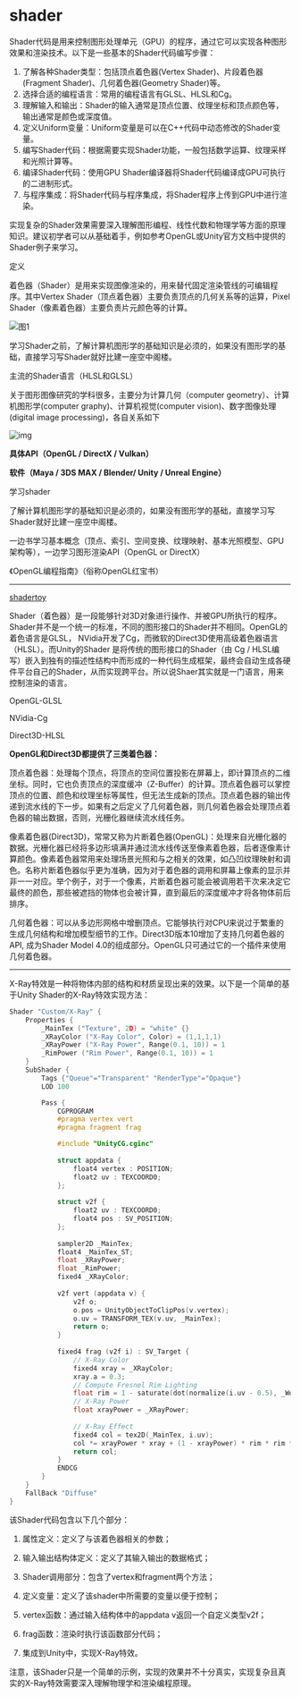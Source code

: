 

# shader



Shader代码是用来控制图形处理单元（GPU）的程序，通过它可以实现各种图形效果和渲染技术。以下是一些基本的Shader代码编写步骤：

1. 了解各种Shader类型：包括顶点着色器(Vertex Shader)、片段着色器(Fragment Shader)、几何着色器(Geometry Shader)等。
2. 选择合适的编程语言：常用的编程语言有GLSL、HLSL和Cg。
3. 理解输入和输出：Shader的输入通常是顶点位置、纹理坐标和顶点颜色等，输出通常是颜色或深度值。
4. 定义Uniform变量：Uniform变量是可以在C++代码中动态修改的Shader变量。
5. 编写Shader代码：根据需要实现Shader功能，一般包括数学运算、纹理采样和光照计算等。
6. 编译Shader代码：使用GPU Shader编译器将Shader代码编译成GPU可执行的二进制形式。
7. 与程序集成：将Shader代码与程序集成，将Shader程序上传到GPU中进行渲染。

实现复杂的Shader效果需要深入理解图形编程、线性代数和物理学等方面的原理知识。建议初学者可以从基础着手，例如参考OpenGL或Unity官方文档中提供的Shader例子来学习。



定义

着色器（Shader）是用来实现图像渲染的，用来替代固定渲染管线的可编辑程序。其中Vertex Shader（顶点着色器）主要负责顶点的几何关系等的运算，Pixel Shader（像素着色器）主要负责片元颜色等的计算。

![图1](https://bkimg.cdn.bcebos.com/pic/e850352ac65c10387059cd72ba119313b07e895e?x-bce-process=image/resize,m_lfit,w_1280,limit_1)

学习Shader之前，了解计算机图形学的基础知识是必须的，如果没有图形学的基础，直接学习写Shader就好比建一座空中阁楼。

主流的Shader语言（HLSL和GLSL）

关于图形图像研究的学科很多，主要分为计算几何（computer geometry）、计算机图形学(computer graphy)、计算机视觉(computer vision)、数字图像处理(digital image processing)，各自关系如下

![img](https://pic3.zhimg.com/v2-360aa420916bbe1a340e04e87cfe290e_r.jpg)

**具体API（OpenGL / DirectX / Vulkan）**

**软件（Maya / 3DS MAX / Blender/ Unity / Unreal Engine）**



学习shader

了解计算机图形学的基础知识是必须的，如果没有图形学的基础，直接学习写Shader就好比建一座空中阁楼。

一边书学习基本概念（顶点、索引、空间变换、纹理映射、基本光照模型、GPU架构等），一边学习图形渲染API（OpenGL or DirectX）

《OpenGL编程指南》（俗称OpenGL红宝书）



---

[shadertoy](https://www.shadertoy.com/)

Shader（着色器）是一段能够针对3D对象进行操作、并被GPU所执行的程序。Shader并不是一个统一的标准，不同的图形接口的Shader并不相同。OpenGL的着色语言是GLSL， NVidia开发了Cg，而微软的Direct3D使用高级着色器语言（HLSL）。而Unity的Shader 是将传统的图形接口的Shader（由 Cg / HLSL编写）嵌入到独有的描述性结构中而形成的一种代码生成框架，最终会自动生成各硬件平台自己的Shader，从而实现跨平台。所以说Shaer其实就是一门语言，用来控制渲染的语言。

OpenGL-GLSL

NVidia-Cg

Direct3D-HLSL

**OpenGL和Direct3D都提供了三类着色器：**

顶点着色器：处理每个顶点，将顶点的空间位置投影在屏幕上，即计算顶点的二维坐标。同时，它也负责顶点的深度缓冲（Z-Buffer）的计算。顶点着色器可以掌控顶点的位置、颜色和纹理坐标等属性，但无法生成新的顶点。顶点着色器的输出传递到流水线的下一步。如果有之后定义了几何着色器，则几何着色器会处理顶点着色器的输出数据，否则，光栅化器继续流水线任务。

像素着色器(Direct3D)，常常又称为片断着色器(OpenGL)：处理来自光栅化器的数据。光栅化器已经将多边形填满并通过流水线传送至像素着色器，后者逐像素计算颜色。像素着色器常用来处理场景光照和与之相关的效果，如凸凹纹理映射和调色。名称片断着色器似乎更为准确，因为对于着色器的调用和屏幕上像素的显示并非一一对应。举个例子，对于一个像素，片断着色器可能会被调用若干次来决定它最终的颜色，那些被遮挡的物体也会被计算，直到最后的深度缓冲才将各物体前后排序。

几何着色器：可以从多边形网格中增删顶点。它能够执行对CPU来说过于繁重的生成几何结构和增加模型细节的工作。Direct3D版本10增加了支持几何着色器的API, 成为Shader Model 4.0的组成部分。OpenGL只可通过它的一个插件来使用几何着色器。



---

X-Ray特效是一种将物体内部的结构和材质呈现出来的效果。以下是一个简单的基于Unity Shader的X-Ray特效实现方法：

```c
Shader "Custom/X-Ray" {
    Properties {
        _MainTex ("Texture", 2D) = "white" {}
        _XRayColor ("X-Ray Color", Color) = (1,1,1,1)
        _XRayPower ("X-Ray Power", Range(0.1, 10)) = 1
        _RimPower ("Rim Power", Range(0.1, 10)) = 1
    }
    SubShader {
        Tags {"Queue"="Transparent" "RenderType"="Opaque"}
        LOD 100

        Pass {
            CGPROGRAM
            #pragma vertex vert 
            #pragma fragment frag 

            #include "UnityCG.cginc"
            
            struct appdata {
                float4 vertex : POSITION;
                float2 uv : TEXCOORD0;
            };
            
            struct v2f {
                float2 uv : TEXCOORD0;
                float4 pos : SV_POSITION;
            };
            
            sampler2D _MainTex;
            float4 _MainTex_ST;
            float _XRayPower;
            float _RimPower;
            fixed4 _XRayColor;
            
            v2f vert (appdata v) {
                v2f o;
                o.pos = UnityObjectToClipPos(v.vertex);
                o.uv = TRANSFORM_TEX(v.uv, _MainTex);
                return o;
            }
            
            fixed4 frag (v2f i) : SV_Target {
                // X-Ray Color
                fixed4 xray = _XRayColor;
                xray.a = 0.3;
                // Compute Fresnel Rim Lighting
                float rim = 1 - saturate(dot(normalize(i.uv - 0.5), _WorldSpaceCameraPos.xyz));
                // X-Ray Power
                float xrayPower = _XRayPower;
                
                // X-Ray Effect
                fixed4 col = tex2D(_MainTex, i.uv);
                col *= xrayPower * xray + (1 - xrayPower) * rim * rim * xray;
                return col;
            }
            ENDCG
        }
    }
    FallBack "Diffuse"
}
```

该Shader代码包含以下几个部分：

1. 属性定义：定义了与该着色器相关的参数；

2. 输入输出结构体定义：定义了其输入输出的数据格式；

3. Shader调用部分：包含了vertex和fragment两个方法；

4. 定义变量：定义了该shader中所需要的变量以便于控制；

5. vertex函数：通过输入结构体中的appdata v返回一个自定义类型v2f；

6. frag函数：渲染时执行该函数部分代码；

7. 集成到Unity中，实现X-Ray特效。

注意，该Shader只是一个简单的示例，实现的效果并不十分真实，实现复杂且真实的X-Ray特效需要深入理解物理学和渲染编程原理。



